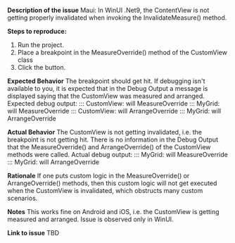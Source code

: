 **Description of the issue**
Maui: In WinUI .Net9, the ContentView is not getting properly invalidated when invoking the InvalidateMeasure() method.

**Steps to reproduce:**
1. Run the project.
2. Place a breakpoint in the MeasureOverride() method of the CustomView class
3. Click the button.

**Expected Behavior**
The breakpoint should get hit.
If debugging isn't available to you, it is expected that in the Debug Output a message is displayed saying that the CustomView was measured and arranged.
Expected debug output:
::: CustomView: will MeasureOverride
::: MyGrid: will MeasureOverride
::: CustomView: will ArrangeOverride
::: MyGrid: will ArrangeOverride

**Actual Behavior**
The CustomView is not getting invalidated, i.e. the breakpoint is not getting hit.
There is no information in the Debug Output that the MeasureOverride() and ArrangeOverride() of the CustomView methods were called.
Actual debug output:
::: MyGrid: will MeasureOverride
::: MyGrid: will ArrangeOverride

**Rationale**
If one puts custom logic in the MeasureOverride() or ArrangeOverride() methods, then this custom logic will not get executed when the CustomView is invalidated, which obstructs many custom scenarios.

**Notes**
This works fine on Android and iOS, i.e. the CustomView is getting measured and arranged. Issue is observed only in WinUI.

**Link to issue**
TBD
